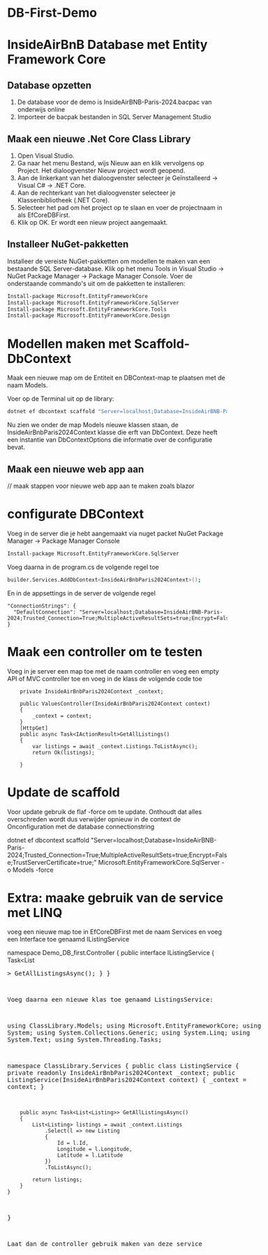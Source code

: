 # DB-First-Demo

# InsideAirBnB Database met Entity Framework Core

## Database opzetten

1. De database voor de demo is InsideAirBNB-Paris-2024.bacpac van onderwijs online
2. Importeer de bacpak bestanden in SQL Server Management Studio

## Maak een nieuwe .Net Core Class Library

1. Open Visual Studio.
2. Ga naar het menu Bestand, wijs Nieuw aan en klik vervolgens op Project. Het dialoogvenster Nieuw project wordt geopend.
3. Aan de linkerkant van het dialoogvenster selecteer je Geïnstalleerd -> Visual C# -> .NET Core.
4. Aan de rechterkant van het dialoogvenster selecteer je Klassenbibliotheek (.NET Core).
5. Selecteer het pad om het project op te slaan en voer de projectnaam in als EfCoreDBFirst.
6. Klik op OK. Er wordt een nieuw project aangemaakt.

## Installeer NuGet-pakketten

Installeer de vereiste NuGet-pakketten om modellen te maken van een bestaande SQL Server-database. Klik op het menu Tools in Visual Studio -> NuGet Package Manager -> Package Manager Console. Voer de onderstaande commando's uit om de pakketten te installeren:

```bash
Install-package Microsoft.EntityFrameworkCore
Install-package Microsoft.EntityFrameworkCore.SqlServer
Install-package Microsoft.EntityFrameworkCore.Tools
Install-package Microsoft.EntityFrameworkCore.Design
```
# Modellen maken met Scaffold-DbContext

Maak een nieuwe map om de Entiteit en DBContext-map te plaatsen met de naam Models.

Voer op de Terminal uit op de library:

```bash
dotnet ef dbcontext scaffold "Server=localhost;Database=InsideAirBNB-Paris-2024;Trusted_Connection=True;MultipleActiveResultSets=true;Encrypt=False;TrustServerCertificate=true;" Microsoft.EntityFrameworkCore.SqlServer -o Models
```

Nu zien we onder de map Models nieuwe klassen staan, de InsideAirBnbParis2024Context klasse die erft van DbContext. Deze heeft een instantie van DbContextOptions die informatie over de configuratie bevat.

## Maak een nieuwe web app aan

// maak stappen voor nieuwe web app aan te maken zoals blazor

# configurate DBContext


Voeg in de server die je hebt aangemaakt via nuget packet NuGet Package Manager -> Package Manager Console

```bash
Install-package Microsoft.EntityFrameworkCore.SqlServer
```

Voeg daarna in de program.cs de volgende regel toe 

```bash
builder.Services.AddDbContext<InsideAirBnbParis2024Context>();
```

En in de appsettings in de server de volgende regel

    "ConnectionStrings": {  
      "DefaultConnection": "Server=localhost;Database=InsideAirBNB-Paris-2024;Trusted_Connection=True;MultipleActiveResultSets=true;Encrypt=False;TrustServerCertificate=true;",
    }

# Maak een controller om te testen

Voeg in je server een map toe met de naam controller en voeg een empty API of MVC controller toe en voeg in de klass de volgende code toe

        private InsideAirBnbParis2024Context _context;

        public ValuesController(InsideAirBnbParis2024Context context)
        {
            _context = context;
        }
        [HttpGet]
        public async Task<IActionResult>GetAllListings()
        {
            var listings = await _context.Listings.ToListAsync();
            return Ok(listings);

        }


# Update de scaffold

Voor update gebruik de flaf -force om te update. Onthoudt dat alles overschreden wordt dus verwijder opnieuw in de context de Onconfiguration met de database connectionstring

dotnet ef dbcontext scaffold "Server=localhost;Database=InsideAirBNB-Paris-2024;Trusted_Connection=True;MultipleActiveResultSets=true;Encrypt=False;TrustServerCertificate=true;" Microsoft.EntityFrameworkCore.SqlServer -o Models -force

# Extra: maake gebruik van de service met LINQ


voeg een nieuwe map toe in EfCoreDBFirst met de naam Services en voeg een Interface toe genaamd IListingService

namespace Demo_DB_first.Controller
{
    public interface IListingService
    {
        Task<List<Listing>> GetAllListingsAsync();
    }
}

Voeg daarna een nieuwe klas toe genaamd ListingsService:

using ClassLibrary.Models;
using Microsoft.EntityFrameworkCore;
using System;
using System.Collections.Generic;
using System.Linq;
using System.Text;
using System.Threading.Tasks;

namespace ClassLibrary.Services
{
    public class ListingService
    {
        private readonly InsideAirBnbParis2024Context _context;
        public ListingService(InsideAirBnbParis2024Context context)
        {
            _context = context;
        }

        public async Task<List<Listing>> GetAllListingsAsync()
        {
            List<Listing> listings = await _context.Listings
                .Select(l => new Listing
                {
                    Id = l.Id,
                    Longitude = l.Longitude,
                    Latitude = l.Latitude
                })
                .ToListAsync();

            return listings;
        }
    }
}

Laat dan de controller gebruik maken van deze service
